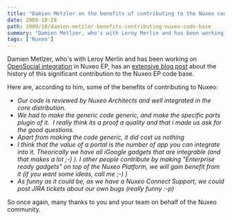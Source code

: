 ```yaml
---
title: "Damien Metzler on the benefits of contributing to the Nuxeo code base"
date: 2009-10-28
path: 2009/10/damien-metzler-benefits-contributing-nuxeo-code-base
summary: "Damien Metlzer, who's with Leroy Merlin and has been working on OpenSocial integration in Nuxeo EP, has an extensive blog post about the history of this significant contribution to the Nuxeo EP code base."
tags: ['Nuxeo']
---
```


<p><quote>
Damien Metlzer, who's with Leroy Merlin and has been working on <a href="http://blogs.nuxeo.com/dev/2009/10/nuxeo-dm-53-release-notes.html#opensocial">OpenSocial integration</a> in Nuxeo EP, has an <a href="http://dmetzler.posterous.com/opensource-work-opensocial-integration-in-nux">extensive blog post</a> about the history of this significant contribution to the Nuxeo EP code base.</quote></p> 

<p>Here are, according to him, some of the benefits of contributing to Nuxeo:</p> 

<ul><li><em>Our code is reviewed by Nuxeo Architects and well integrated in the core distribution.</em></li>
<li><em>We had to make the generic code generic, and make the specific parts plugin of it.&#160; I really think its a proof a quality and that i made us ask for the good questions.</em></li>
<li><em>Apart from making the code generic, it did cost us nothing</em></li>
<li><em>I think that the value of a portal is the number of app you can integrate into it. Theorically we have all iGoogle gadgets that are integrable (and that makes a lot ;-) ). I other people contribute by making "Enterprise ready gadgets" on top of the Nuxeo Platform, we will gain benefit from it (if you want some ideas, call me ;-) )</em></li>
<li><em>As funny as it could be, as we have a Nuxeo Connect Support, we could post JIRA tickets about our own bugs (really funny :-p)</em></li>
</ul>

<p>So once again, many thanks to you and your team on behalf of the Nuxeo community.</p> 

